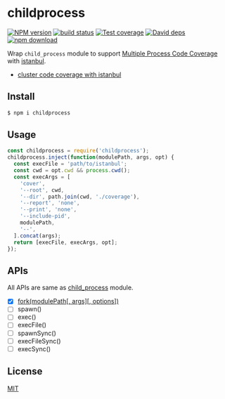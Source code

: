 childprocess
=======

[![NPM version][npm-image]][npm-url]
[![build status][travis-image]][travis-url]
[![Test coverage][cov-image]][cov-url]
[![David deps][david-image]][david-url]
[![npm download][download-image]][download-url]

[npm-image]: https://img.shields.io/npm/v/childprocess.svg?style=flat-square
[npm-url]: https://npmjs.org/package/childprocess
[travis-image]: https://img.shields.io/travis/node-modules/childprocess.svg?style=flat-square
[travis-url]: https://travis-ci.org/node-modules/childprocess
[cov-image]: https://codecov.io/github/node-modules/childprocess/coverage.svg?branch=master
[cov-url]: https://codecov.io/github/node-modules/childprocess?branch=master
[david-image]: https://img.shields.io/david/node-modules/childprocess.svg?style=flat-square
[david-url]: https://david-dm.org/node-modules/childprocess
[download-image]: https://img.shields.io/npm/dm/childprocess.svg?style=flat-square
[download-url]: https://npmjs.org/package/childprocess

Wrap `child_process` module to support [Multiple Process Code Coverage](https://github.com/gotwarlost/istanbul#multiple-process-usage) with [istanbul].

- [cluster code coverage with istanbul](http://fengmk2.com/blog/2015/cluster-coverage/README.html)

## Install

```bash
$ npm i childprocess
```

## Usage

```js
const childprocess = require('childprocess');
childprocess.inject(function(modulePath, args, opt) {
  const execFile = 'path/to/istanbul';
  const cwd = opt.cwd && process.cwd();
  const execArgs = [
    'cover',
    '--root', cwd,
    '--dir', path.join(cwd, './coverage'),
    '--report', 'none',
    '--print', 'none',
    '--include-pid',
    modulePath,
    '--',
  ].concat(args);
  return [execFile, execArgs, opt];
});
```

## APIs

All APIs are same as [child_process](https://iojs.org/api/child_process.html) module.

- [x] [fork(modulePath[, args][, options])](https://iojs.org/api/child_process.html#child_process_child_process_fork_modulepath_args_options)
- [ ] spawn()
- [ ] exec()
- [ ] execFile()
- [ ] spawnSync()
- [ ] execFileSync()
- [ ] execSync()

## License

[MIT](LICENSE)


[istanbul]: https://github.com/gotwarlost/istanbul
